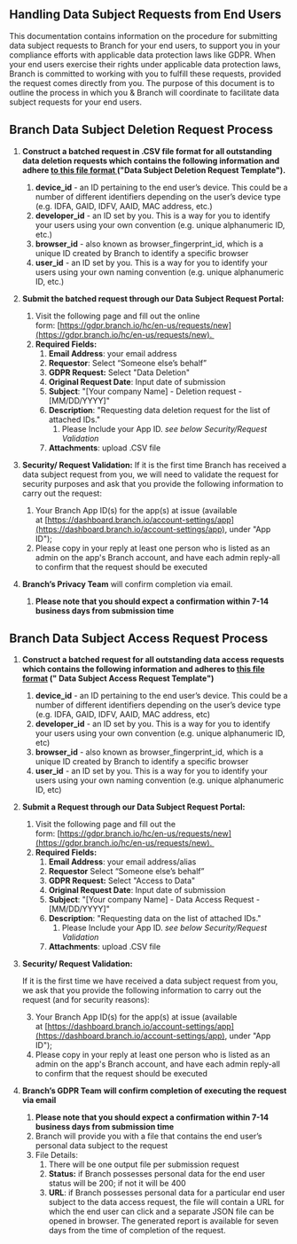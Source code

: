 ## Handling Data Subject Requests from End Users

This documentation contains information on the procedure for submitting data subject requests to Branch for your end users, to support you in your compliance efforts with applicable data protection laws like GDPR. When your end users exercise their rights under applicable data protection laws, Branch is committed to working with you to fulfill these requests, provided the request comes directly from you. The purpose of this document is to outline the process in which you & Branch will coordinate to facilitate data subject requests for your end users.

## Branch Data Subject Deletion Request Process

1. **Construct a batched request in .CSV file format for all outstanding data deletion requests which contains the following information and adhere [to this file format ](/resources/gdpr-request-template.xlsx)("Data Subject Deletion Request Template").**
	1. **device_id** - an ID pertaining to the end user’s device. This could be a number of different identifiers depending on the user’s device type (e.g. IDFA, GAID, IDFV, AAID, MAC address, etc.)
	2. **developer_id** - an ID set by you. This is a way for you to identify your users using your own convention (e.g. unique alphanumeric ID, etc.)
	3. **browser_id** - also known as browser_fingerprint_id, which is a unique ID created by Branch to identify a specific browser
	4. **user_id** - an ID set by you. This is a way for you to identify your users using your own naming convention (e.g. unique alphanumeric ID, etc.)

2. **Submit  the batched request through our Data Subject Request Portal:**
	1. Visit the following page and fill out the online form: [https://gdpr.branch.io/hc/en-us/requests/new](https://gdpr.branch.io/hc/en-us/requests/new). 
	2. **Required Fields:**
	    1. **Email Address**: your email address
	    2. **Requestor**: Select “Someone else’s behalf”
	    3. **GDPR Request:** Select "Data Deletion"
	    4. **Original Request Date**: Input date of submission
	    5. **Subject**: "[Your company Name] - Deletion request - [MM/DD/YYYY]"
	    6. **Description**: "Requesting data deletion request for the list of attached IDs."
	        1. Please Include your App ID. _see below Security/Request Validation_
	    7. **Attachments**: upload .CSV file

3. **Security/ Request Validation:**
If it is the first time Branch has received a data subject request from you, we will need to validate the request for security purposes and ask that you provide the following information to carry out the request:

	1. Your Branch App ID(s) for the app(s) at issue (available at [https://dashboard.branch.io/account-settings/app](https://dashboard.branch.io/account-settings/app), under "App ID");
	2. Please copy in your reply at least one person who is listed as an admin on the app's Branch account, and have each admin reply-all to confirm that the request should be executed

4. **Branch’s Privacy Team** will confirm completion via email.
    1. **Please note that you should expect a confirmation within 7-14 business days from submission time**

## Branch Data Subject Access Request Process

1. **Construct a batched request for all outstanding data access requests which contains the following information and adheres to [this file format](https://drive.google.com/drive/u/0/folders/1oXnSpiKYjiJywGNBu0X14yGEbP5YY7GU) (" Data Subject Access Request Template")**
    1. **device_id** - an ID pertaining to the  end user’s device. This could be a number of different identifiers depending on the user’s device type (e.g. IDFA, GAID, IDFV, AAID, MAC address, etc)
    2. **developer_id** - an ID set by you. This is a way for you to identify your users using your own convention (e.g. unique alphanumeric ID, etc)
    3. **browser_id** - also known as browser_fingerprint_id, which is a unique ID created by Branch to identify a specific browser
    4. **user_id** - an ID set by you. This is a way for you to identify your users using your own naming convention (e.g. unique alphanumeric ID, etc)
2. **Submit a Request through our Data Subject Request Portal:**
    1. Visit the following page and fill out the form: [https://gdpr.branch.io/hc/en-us/requests/new](https://gdpr.branch.io/hc/en-us/requests/new). 
    2. **Required Fields:**
        1. **Email Address**: your email address/alias
        2. **Requestor** Select “Someone else’s behalf”
        3. **GDPR Request:** Select "Access to Data"
        4. **Original Request Date**: Input date of submission
        5. **Subject**: "[Your company Name] - Data Access Request - [MM/DD/YYYY]"
        6. **Description**: "Requesting data on the list of attached IDs."
            1. Please Include your App ID. _see below Security/Request Validation_
        7. **Attachments**: upload .CSV file

3. **Security/ Request Validation:**

    If it is the first time we have received a data subject request from you, we ask that you provide the following information to carry out the request (and for security reasons):

    3. Your Branch App ID(s) for the app(s) at issue (available at [https://dashboard.branch.io/account-settings/app](https://dashboard.branch.io/account-settings/app), under "App ID");
    4. Please copy in your reply at least one person who is listed as an admin on the app's Branch account, and have each admin reply-all to confirm that the request should be executed

4. **Branch’s GDPR Team** **will confirm completion of executing the request via email**
    1. **Please note that you should expect a confirmation within 7-14 business days from submission time**
    2. Branch will provide you with a file that contains the end user’s personal data subject to the request
    3. File Details:
        1. There will be one output file per submission request
        2. **Status:** if Branch possesses personal data for the end user status will be 200; if not it will be 400
        3. **URL**: if Branch possesses personal data for a particular end user subject to the data access request, the file will contain a URL for which the end user can click and a separate JSON file can be opened in browser. The generated report is available for seven days from the time of completion of the request.
